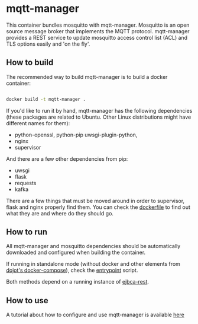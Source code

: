 # mqtt-manager

This container bundles mosquitto with mqtt-manager.
Mosquitto is an open source message broker that implements the MQTT protocol.
mqtt-manager provides a REST service to update mosquitto access control list (ACL)
and TLS options easily and 'on the fly'.

## How to build

The recommended way to build mqtt-manager is to build a docker container:

``` bash

docker build -t mqtt-manager .

```

If you'd like to run it by hand, mqtt-manager has the following dependencies
(these packages are related to Ubuntu. Other Linux distributions might have
different names for them):

- python-openssl, python-pip uwsgi-plugin-python,
- nginx
- supervisor

And there are a few other dependencies from pip:

- uwsgi
- flask
- requests
- kafka

There are a few things that must be moved around in order to supervisor, flask
and nginx properly find them. You can check the [dockerfile](https://github.com/dojot/mqtt-manager/blob/master/Dockerfile) to
find out what they are and where do they should go.

## How to run

All mqtt-manager and mosquitto dependencies should be automatically downloaded
and configured when building the container.

If running in standalone mode (without docker and other elements from [dojot's docker-compose](https://github.com/dojot/docker-compose)),
check the [entrypoint](https://github.com/dojot/mqtt-manager/blob/master/entrypoint.sh) script.

Both methods depend on a running instance of [ejbca-rest](http://github.com/dojot/ejbca-rest).

## How to use

A tutorial about how to configure and use mqtt-manager is available [here](./tutorial.html)